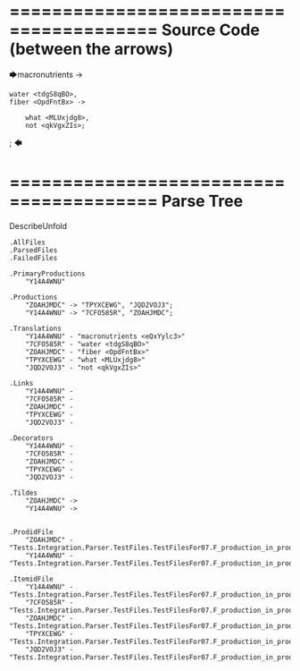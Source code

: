 ========================================
Source Code (between the arrows)
========================================

🡆macronutrients <eQxYylc3> ->

    water <tdgS8qBO>,
	fiber <OpdFntBx> ->

        what <MLUxjdg8>,
        not <qkVgxZIs>;
;
🡄

========================================
Parse Tree
========================================
DescribeUnfold

    .AllFiles
    .ParsedFiles
    .FailedFiles

    .PrimaryProductions
        "Y14A4WNU" 

    .Productions
        "ZOAHJMDC" -> "TPYXCEWG", "JQD2VOJ3";
        "Y14A4WNU" -> "7CFO585R", "ZOAHJMDC";

    .Translations
        "Y14A4WNU" - "macronutrients <eQxYylc3>"
        "7CFO585R" - "water <tdgS8qBO>"
        "ZOAHJMDC" - "fiber <OpdFntBx>"
        "TPYXCEWG" - "what <MLUxjdg8>"
        "JQD2VOJ3" - "not <qkVgxZIs>"

    .Links
        "Y14A4WNU" - 
        "7CFO585R" - 
        "ZOAHJMDC" - 
        "TPYXCEWG" - 
        "JQD2VOJ3" - 

    .Decorators
        "Y14A4WNU" - 
        "7CFO585R" - 
        "ZOAHJMDC" - 
        "TPYXCEWG" - 
        "JQD2VOJ3" - 

    .Tildes
        "ZOAHJMDC" -> 
        "Y14A4WNU" -> 


    .ProdidFile
        "ZOAHJMDC" - "Tests.Integration.Parser.TestFiles.TestFilesFor07.F_production_in_production2.ds"
        "Y14A4WNU" - "Tests.Integration.Parser.TestFiles.TestFilesFor07.F_production_in_production2.ds"

    .ItemidFile
        "Y14A4WNU" - "Tests.Integration.Parser.TestFiles.TestFilesFor07.F_production_in_production2.ds"
        "7CFO585R" - "Tests.Integration.Parser.TestFiles.TestFilesFor07.F_production_in_production2.ds"
        "ZOAHJMDC" - "Tests.Integration.Parser.TestFiles.TestFilesFor07.F_production_in_production2.ds"
        "TPYXCEWG" - "Tests.Integration.Parser.TestFiles.TestFilesFor07.F_production_in_production2.ds"
        "JQD2VOJ3" - "Tests.Integration.Parser.TestFiles.TestFilesFor07.F_production_in_production2.ds"

